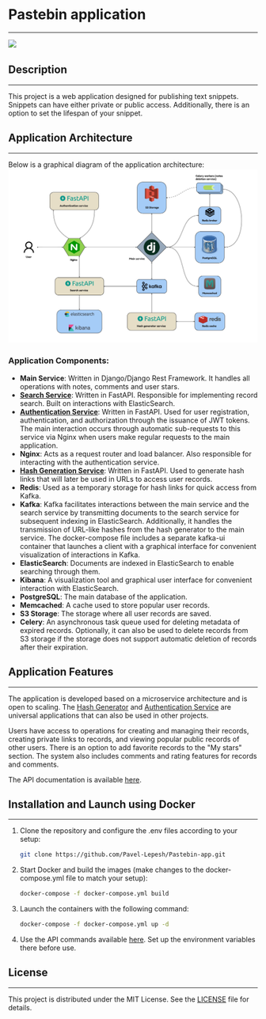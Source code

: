 # Pastebin application
___
<a href="https://www.postman.com/pavellepesh/workspace/pastebin/collection/26749338-970d2184-c825-4347-a8fe-32fa70906536"><img src="https://img.shields.io/badge/Postman-pastebin collection-orange"></a>

## Description
___
This project is a web application designed for publishing text snippets. Snippets can have either private or public access. Additionally, there is an option to set the lifespan of your snippet.

## Application Architecture
___
Below is a graphical diagram of the application architecture:
![Application Architecture Diagram](pastebin-scheme.jpg)

### Application Components:
* **Main Service**: Written in Django/Django Rest Framework. It handles all operations with notes, comments and user stars.
* **[Search Service](https://github.com/Pavel-Lepesh/Pastebin-search-service)**: Written in FastAPI. Responsible for implementing record search. Built on interactions with ElasticSearch.
* **[Authentication Service](https://github.com/Pavel-Lepesh/Pastebin-authentication-service)**: Written in FastAPI. Used for user registration, authentication, and authorization through the issuance of JWT tokens. The main interaction occurs through automatic sub-requests to this service via Nginx when users make regular requests to the main application.
* **Nginx**: Acts as a request router and load balancer. Also responsible for interacting with the authentication service.
* **[Hash Generation Service](https://github.com/Pavel-Lepesh/Pastebin-hash-generator)**: Written in FastAPI. Used to generate hash links that will later be used in URLs to access user records.
* **Redis**: Used as a temporary storage for hash links for quick access from Kafka.
* **Kafka**: Kafka facilitates interactions between the main service and the search service by transmitting documents to the search service for subsequent indexing in ElasticSearch. Additionally, it handles the transmission of URL-like hashes from the hash generator to the main service. The docker-compose file includes a separate kafka-ui container that launches a client with a graphical interface for convenient visualization of interactions in Kafka.
* **ElasticSearch**: Documents are indexed in ElasticSearch to enable searching through them.
* **Kibana**: A visualization tool and graphical user interface for convenient interaction with ElasticSearch.
* **PostgreSQL**: The main database of the application.
* **Memcached**: A cache used to store popular user records.
* **S3 Storage**: The storage where all user records are saved.
* **Celery**: An asynchronous task queue used for deleting metadata of expired records. Optionally, it can also be used to delete records from S3 storage if the storage does not support automatic deletion of records after their expiration.

## Application Features
___
The application is developed based on a microservice architecture and is open to scaling. The [Hash Generator](https://github.com/Pavel-Lepesh/Pastebin-hash-generator) and [Authentication Service](https://github.com/Pavel-Lepesh/Pastebin-authentication-service) are universal applications that can also be used in other projects.

Users have access to operations for creating and managing their records, creating private links to records, and viewing popular public records of other users. There is an option to add favorite records to the "My stars" section. The system also includes comments and rating features for records and comments.

The API documentation is available [here](https://www.postman.com/pavellepesh/workspace/pastebin/collection/26749338-970d2184-c825-4347-a8fe-32fa70906536).

## Installation and Launch using Docker
___
1. Clone the repository and configure the .env files according to your setup:
    ```bash
    git clone https://github.com/Pavel-Lepesh/Pastebin-app.git
    ```
2. Start Docker and build the images (make changes to the docker-compose.yml file to match your setup):
    ```bash
    docker-compose -f docker-compose.yml build
    ```
3. Launch the containers with the following command:
    ```bash
    docker-compose -f docker-compose.yml up -d
    ```
4. Use the API commands available [here](https://www.postman.com/pavellepesh/workspace/pastebin/collection/26749338-970d2184-c825-4347-a8fe-32fa70906536). Set up the environment variables there before use.

## License
___
This project is distributed under the MIT License. See the [LICENSE](LICENSE) file for details.
